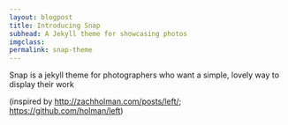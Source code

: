 ```yaml
---
layout: blogpost
title: Introducing Snap
subhead: A Jekyll theme for showcasing photos
imgclass:
permalink: snap-theme
---
```


Snap is a jekyll theme for photographers who want a simple, lovely way to display their work

(inspired by http://zachholman.com/posts/left/; https://github.com/holman/left)